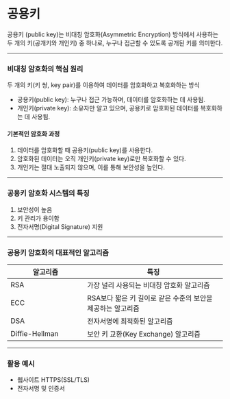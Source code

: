 # 공용키

공용키 (public key)는 비대칭 암호화(Asymmetric Encryption) 방식에서 사용하는 두 개의 키(공개키와 개인키) 중 하나로, 누구나 접근할 수 있도록 공개된 키를 의미한다.

***

### 비대칭 암호화의 핵심 원리

두 개의 키(키 쌍, key pair)를 이용하여 데이터를 암호화하고 복호화하는 방식

* 공용키(public key): 누구나 접근 가능하며, 데이터를 암호화하는 데 사용됨.
* 개인키(private key): 소유자만 알고 있으며, 공용키로 암호화된 데이터를 복호화하는 데 사용됨.

#### 기본적인 암호화 과정

1. 데이터를 암호화할 때 공용키(public key)를 사용한다.
2. 암호화된 데이터는 오직 개인키(private key)로만 복호화할 수 있다.
3. 개인키는 절대 노출되지 않으며, 이를 통해 보안성을 높인다.

***

### 공용키 암호화 시스템의 특징

1. 보안성이 높음
2. 키 관리가 용이함
3. 전자서명(Digital Signature) 지원

***

### 공용키 암호화의 대표적인 알고리즘

<table><thead><tr><th width="163">알고리즘</th><th>특징</th></tr></thead><tbody><tr><td>RSA</td><td>가장 널리 사용되는 비대칭 암호화 알고리즘</td></tr><tr><td>ECC</td><td>RSA보다 짧은 키 길이로 같은 수준의 보안을 제공하는 알고리즘</td></tr><tr><td>DSA</td><td>전자서명에 최적화된 알고리즘</td></tr><tr><td>Diffie-Hellman</td><td>보안 키 교환(Key Exchange) 알고리즘</td></tr></tbody></table>

***

### 활용 예시

* 웹사이트 HTTPS(SSL/TLS)
* 전자서명 및 인증서
